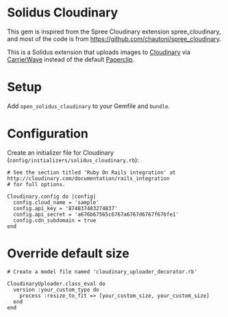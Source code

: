 # Solidus Cloudinary

This gem is inspired from the Spree Cloudinary extension spree_cloudinary, and most of the code is from https://github.com/chautoni/spree_cloudinary.

This is a Solidus extension that uploads images to
[Cloudinary](https://cloudinary.com) via [CarrierWave](https://github.com/jnicklas/carrierwave) instead of
the default [Paperclip](https://github.com/thoughtbot/paperclip).

# Setup

Add `open_solidus_cloudinary` to your Gemfile and `bundle`.

# Configuration

Create an initializer file for Cloudinary (`config/initializers/solidus_cloudinary.rb`):

    # See the section titled 'Ruby On Rails integration' at http://cloudinary.com/documentation/rails_integration
    # for full options.

    Cloudinary.config do |config|
      config.cloud_name = 'sample'
      config.api_key = '874837483274837'
      config.api_secret = 'a676b67565c6767a6767d6767f676fe1'
      config.cdn_subdomain = true
    end

# Override default size
    # Create a model file named 'cloudinary_uploader_decorator.rb'

    CloudinaryUploader.class_eval do
      version :your_custom_type do
        process :resize_to_fit => [your_custom_size, your_custom_size]
      end
    end

